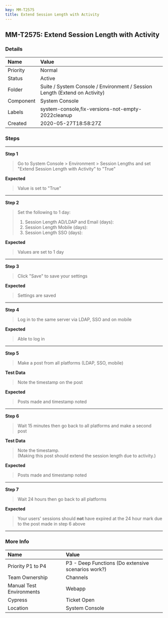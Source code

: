 ```yaml
---
key: MM-T2575
title: Extend Session Length with Activity
---
```


## MM-T2575: Extend Session Length with Activity

### Details

| Name      | Value                                                                      |
| :-------- | :------------------------------------------------------------------------- |
| Priority  | Normal                                                                     |
| Status    | Active                                                                     |
| Folder    | Suite / System Console / Environment / Session Length (Extend on Activity) |
| Component | System Console                                                             |
| Labels    | system-console,fix-versions-not-empty-2022cleanup                          |
| Created   | 2020-05-27T18:58:27Z                                                       |

### Steps

<hr/>

**Step 1**

> <article>Go to System Console &gt; Environment &gt; Session Lengths and set "Extend Session Length with Activity" to "True"</article>

**Expected**

> <article>Value is set to "True"</article>

<hr/>

**Step 2**

> <article>Set the following to 1 day:<ol><li>Session Length AD/LDAP and Email (days):</li><li>Session Length Mobile (days):</li><li>Session Length SSO (days): </li></ol></article>

**Expected**

> <article>Values are set to 1 day</article>

<hr/>

**Step 3**

> <article>Click "Save" to save your settings</article>

**Expected**

> <article>Settings are saved</article>

<hr/>

**Step 4**

> <article>Log in to the same server via LDAP, SSO and on mobile</article>

**Expected**

> <article>Able to log in</article>

<hr/>

**Step 5**

> <article>Make a post from all platforms (LDAP, SSO, mobile)&nbsp;</article>

**Test Data**

> <article>Note the timestamp on the post</article>

**Expected**

> <article>Posts made and timestamp noted</article>

<hr/>

**Step 6**

> <article>Wait 15 minutes then go back to all platforms and make a second post&nbsp;</article>

**Test Data**

> <article>Note the timestamp. <br>(Making this post should extend the session length due to activity.)</article>

**Expected**

> <article>Posts made and timestamp noted</article>

<hr/>

**Step 7**

> <article>Wait 24 hours then go back to all platforms</article>

**Expected**

> <article>Your users' sessions should <strong>not </strong>have expired at the 24 hour mark due to the post made in step 6 above</article>

<hr/>

### More Info

| Name                     | Value                                              |
| :----------------------- | :------------------------------------------------- |
| Priority P1 to P4        | P3 - Deep Functions (Do extensive scenarios work?) |
| Team Ownership           | Channels                                           |
| Manual Test Environments | Webapp                                             |
| Cypress                  | Ticket Open                                        |
| Location                 | System Console                                     |
